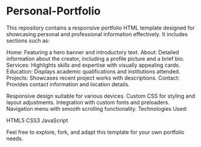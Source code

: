 # Personal-Portfolio

This repository contains a responsive portfolio HTML template designed for showcasing personal and professional information effectively. It includes sections such as:

Home: Featuring a hero banner and introductory text.
About: Detailed information about the creator, including a profile picture and a brief bio.
Services: Highlights skills and expertise with visually appealing cards.
Education: Displays academic qualifications and institutions attended.
Projects: Showcases recent project works with descriptions.
Contact: Provides contact information and location details.


Responsive design suitable for various devices.
Custom CSS for styling and layout adjustments.
Integration with custom fonts and preloaders.
Navigation menu with smooth scrolling functionality.
Technologies Used:

HTML5
CSS3
JavaScript

Feel free to explore, fork, and adapt this template for your own portfolio needs.
 
